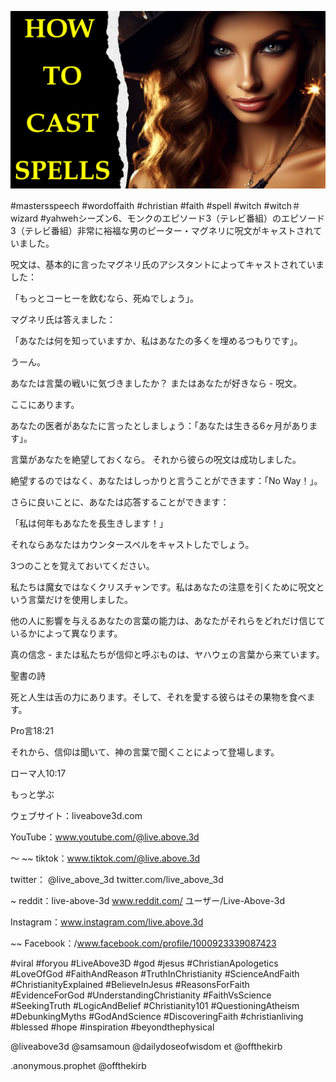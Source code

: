 ![Video cover image](../cover.jpg "cover photo")

#mastersspeech #wordoffaith #christian #faith #spell #witch #witch＃wizard #yahwehシーズン6、モンクのエピソード3（テレビ番組）のエピソード3（テレビ番組）非常に裕福な男のピーター・マグネリに呪文がキャストされていました。

呪文は、基本的に言ったマグネリ氏のアシスタントによってキャストされていました：

「もっとコーヒーを飲むなら、死ぬでしょう」。

マグネリ氏は答えました：

「あなたは何を知っていますか、私はあなたの多くを埋めるつもりです」。

うーん。

あなたは言葉の戦いに気づきましたか？ またはあなたが好きなら - 呪文。

ここにあります。

あなたの医者があなたに言ったとしましょう：「あなたは生きる6ヶ月があります」。

言葉があなたを絶望しておくなら。 それから彼らの呪文は成功しました。

絶望するのではなく、あなたはしっかりと言うことができます：「No Way！」。

さらに良いことに、あなたは応答することができます：

「私は何年もあなたを長生きします！」

それならあなたはカウンタースペルをキャストしたでしょう。

3つのことを覚えておいてください。

私たちは魔女ではなくクリスチャンです。私はあなたの注意を引くために呪文という言葉だけを使用しました。

他の人に影響を与えるあなたの言葉の能力は、あなたがそれらをどれだけ信じているかによって異なります。

真の信念 - または私たちが信仰と呼ぶものは、ヤハウェの言葉から来ています。

聖書の詩

死と人生は舌の力にあります。そして、それを愛する彼らはその果物を食べます。

Pro言18:21

それから、信仰は聞いて、神の言葉で聞くことによって登場します。

ローマ人10:17

もっと学ぶ

ウェブサイト：liveabove3d.com

YouTube：www.youtube.com/@live.above.3d

〜 ~~ tiktok：www.tiktok.com/@live.above.3d

twitter： @live_above_3d twitter.com/live_above_3d

~ reddit：live-above-3d www.reddit.com/ ユーザー/Live-Above-3d

Instagram：www.instagram.com/live.above.3d

~~ Facebook：/www.facebook.com/profile/1000923339087423

#viral #foryou #LiveAbove3D #god #jesus #ChristianApologetics #LoveOfGod #FaithAndReason #TruthInChristianity #ScienceAndFaith #ChristianityExplained #BelieveInJesus #ReasonsForFaith #EvidenceForGod #UnderstandingChristianity #FaithVsScience #SeekingTruth #LogicAndBelief #Christianity101 #QuestioningAtheism #DebunkingMyths #GodAndScience #DiscoveringFaith #christianliving #blessed #hope #inspiration #beyondthephysical

@liveabove3d @samsamoun @dailydoseofwisdom et @offthekirb

.anonymous.prophet @offthekirb